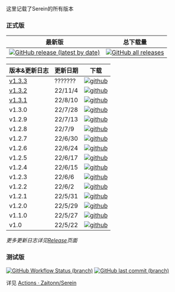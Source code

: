 
这里记载了Serein的所有版本

### 正式版

|                                                                                     最新版                                                                                     |                                                                             总下载量                                                                              |
| :----------------------------------------------------------------------------------------------------------------------------------------------------------------------------: | :---------------------------------------------------------------------------------------------------------------------------------------------------------------: |
| [![GitHub release (latest by date)](https://img.shields.io/github/v/release/Zaitonn/Serein?style=for-the-badge ":no-zoom")](https://github.com/Zaitonn/Serein/releases/latest) | [![GitHub all releases](https://img.shields.io/github/downloads/Zaitonn/Serein/total?style=for-the-badge ":no-zoom")](https://github.com/Zaitonn/Serein/releases) |

| 版本&更新日志                | 更新日期 | 下载                                                                                                                                                                 |
| ---------------------------- | -------- | -------------------------------------------------------------------------------------------------------------------------------------------------------------------- |
| [v1.3.3](Versions/v1.3.3.md) | ???????  | [![github](https://img.shields.io/github/downloads/Zaitonn/Serein/v1.3.3/total?style=flat-square ":no-zoom")](https://github.com/Zaitonn/Serein/releases/tag/v1.3.3) |
| [v1.3.2](Versions/v1.3.2.md) | 22/11/4  | [![github](https://img.shields.io/github/downloads/Zaitonn/Serein/v1.3.2/total?style=flat-square ":no-zoom")](https://github.com/Zaitonn/Serein/releases/tag/v1.3.2) |
| [v1.3.1](Versions/v1.3.1.md) | 22/8/10  | [![github](https://img.shields.io/github/downloads/Zaitonn/Serein/v1.3.1/total?style=flat-square ":no-zoom")](https://github.com/Zaitonn/Serein/releases/tag/v1.3.1) |
| v1.3.0                       | 22/7/28  | [![github](https://img.shields.io/github/downloads/Zaitonn/Serein/v1.3.0/total?style=flat-square ":no-zoom")](https://github.com/Zaitonn/Serein/releases/tag/v1.3.0) |
| v1.2.9                       | 22/7/13  | [![github](https://img.shields.io/github/downloads/Zaitonn/Serein/v1.2.9/total?style=flat-square ":no-zoom")](https://github.com/Zaitonn/Serein/releases/tag/v1.2.9) |
| v1.2.8                       | 22/7/9   | [![github](https://img.shields.io/github/downloads/Zaitonn/Serein/v1.2.8/total?style=flat-square ":no-zoom")](https://github.com/Zaitonn/Serein/releases/tag/v1.2.8) |
| v1.2.7                       | 22/6/30  | [![github](https://img.shields.io/github/downloads/Zaitonn/Serein/v1.2.7/total?style=flat-square ":no-zoom")](https://github.com/Zaitonn/Serein/releases/tag/v1.2.7) |
| v1.2.6                       | 22/6/24  | [![github](https://img.shields.io/github/downloads/Zaitonn/Serein/v1.2.6/total?style=flat-square ":no-zoom")](https://github.com/Zaitonn/Serein/releases/tag/v1.2.6) |
| v1.2.5                       | 22/6/17  | [![github](https://img.shields.io/github/downloads/Zaitonn/Serein/v1.2.5/total?style=flat-square ":no-zoom")](https://github.com/Zaitonn/Serein/releases/tag/v1.2.5) |
| v1.2.4                       | 22/6/15  | [![github](https://img.shields.io/github/downloads/Zaitonn/Serein/v1.2.4/total?style=flat-square ":no-zoom")](https://github.com/Zaitonn/Serein/releases/tag/v1.2.4) |
| v1.2.3                       | 22/6/6   | [![github](https://img.shields.io/github/downloads/Zaitonn/Serein/v1.2.3/total?style=flat-square ":no-zoom")](https://github.com/Zaitonn/Serein/releases/tag/v1.2.3) |
| v1.2.2                       | 22/6/2   | [![github](https://img.shields.io/github/downloads/Zaitonn/Serein/v1.2.2/total?style=flat-square ":no-zoom")](https://github.com/Zaitonn/Serein/releases/tag/v1.2.2) |
| v1.2.1                       | 22/5/31  | [![github](https://img.shields.io/github/downloads/Zaitonn/Serein/v1.2.1/total?style=flat-square ":no-zoom")](https://github.com/Zaitonn/Serein/releases/tag/v1.2.1) |
| v1.2.0                       | 22/5/29  | [![github](https://img.shields.io/github/downloads/Zaitonn/Serein/v1.2.0/total?style=flat-square ":no-zoom")](https://github.com/Zaitonn/Serein/releases/tag/v1.2.0) |
| v1.1.0                       | 22/5/27  | [![github](https://img.shields.io/github/downloads/Zaitonn/Serein/v1.1.0/total?style=flat-square ":no-zoom")](https://github.com/Zaitonn/Serein/releases/tag/v1.1.0) |
| v1.0                         | 22/5/22  | [![github](https://img.shields.io/github/downloads/Zaitonn/Serein/v1.0/total?style=flat-square ":no-zoom")](https://github.com/Zaitonn/Serein/releases/tag/v1.0)     |

*更多更新日志详见[Release](https://github.com/Zaitonn/Serein/releases)页面*

### 测试版

[![GitHub Workflow Status (branch)](https://img.shields.io/github/workflow/status/Zaitonn/Serein/Build/main?style=for-the-badge ":no-zoom")](https://github.com/Zaitonn/Serein/actions/workflows/Build.yml) [![GitHub last commit (branch)](https://img.shields.io/github/last-commit/Zaitonn/Serein/main?style=for-the-badge ":no-zoom")](https://github.com/Zaitonn/Serein/commits/main)

详见    [Actions · Zaitonn/Serein](https://github.com/Zaitonn/Serein/actions/workflows/Build.yml)
